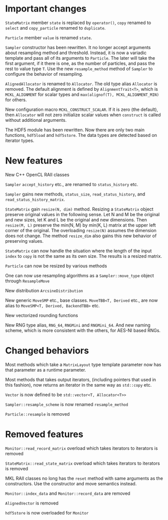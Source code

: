 # Important changes

`StateMatrix` member `state` is replaced by `operator()`, `copy` renamed to
`select` and `copy_particle` renamed to `duplicate`.

`Particle` member `value` is renamed `state`.

`Sampler` constructor has been rewritten. It no longer accept arguments about
resampling method and threshold. Instead, it is now a variadic template and
pass all of its arguments to `Particle`. The later will take the first
argument, if it there is one, as the number of particles, and pass the rest to
value type `T`. Use the new `resample_method` method of `Sampler` to configure
the behavior of resampling.

`AlignedAllocator` is renamed to `Allocator`. The old type alias `Allocator` is
removed. The default alignment is defined by `AlignmentTrait<T>`, which is
`MCKL_ALIGNMENT` for scalar types and `max(alignof(T), MCKL_ALIGNMENT_MIN)` for
others.

New configuration macro `MCKL_CONSTRUCT_SCALAR`. If it is zero (the default),
then `Allocator` will not zero initialize scalar values when `construct` is
called without additional arguments.

The HDF5 module has been rewritten. Now there are only two main functions,
`hdf5load` and `hdf5store`. The data types are detected based on iterator
types.

# New features

New C++ OpenCL RAII classes

`Sampler` `accept_history` etc., are renamed to `status_history` etc.

`Sampler` gains new methods, `status_size`, `read_status_history`, and
`read_status_history_matrix`.

`StateMatrix` gain `resize(N, dim)` method. Resizing a `StateMatrix` object
preserve original values in the following sense. Let N and M be the original
and new sizes, let K and L be the original and new dimensions. Then `resize(M,
L)` preserve the min(N, M) by min(K, L) matrix at the upper left corner of the
original. The overloading `resize(N)` assumes the dimension does not change.
The method `resize_dim` also gains this new behavior of preserving values.

`StateMatrix` can now handle the situation where the length of the input
`index` to `copy` is not the same as its own size. The results is a resized
matrix.

`Particle` can now be resized by various methods

One can now use resampling algorithms as a `Sampler::move_type` object through
`ResampleMove`

New distribution `ArcsineDistribution`

New generic `MoveSMP` etc., base classes. `MoveTBB<T, Derived` etc., are now
alias to `MoveSMP<T, Derived, BackendTBB>` etc.

New vectorized rounding functions

New RNG type alias, `RNG_64`, `RNGMini` and `RNGMini_64`. And new naming
scheme, which is more consistent with the others, for AES-NI based RNGs.

# Changed behaviors

Most methods which take a `MatrixLayout` type template parameter now has that
parameter as a runtime parameter.

Most methods that takes output iterators, (including pointers that used in this
fashion), now returns an iterator in the same way as `std::copy` etc.

`Vector` is now defined to be `std::vector<T, Allocator<T>>`

`Sampler::resample_scheme` is now renamed `resample_method`

`Particle::resample` is removed

# Removed features

`Monitor::read_record_matrix` overload which takes iterators to iterators is
removed

`StateMatrix::read_state_matrix` overload which takes iterators to iterators is
removed

MKL RAII classes no long has the `reset` method with same arguments as the
constructors. Use the constructor and move semantics instead.

`Monitor::index_data` and `Monitor::record_data` are removed

`AlignedVector` is removed

`hdf5store` is now overloaded for `Monitor`
